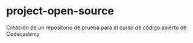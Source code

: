 # project-open-source
Creación de un repositorio de prueba para el curso de código abierto de Codecademy

